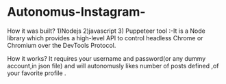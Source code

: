 # Autonomus-Instagram-

How it was built?
1)Nodejs
2)javascript
3) Puppeteer tool :-It  is a Node library which provides a high-level API to control headless Chrome or Chromium over the DevTools Protocol.


How it works?
It requires your username and password(or any dummy account,in json file) and will autonomusly likes number of posts defined ,of your favorite profile .
